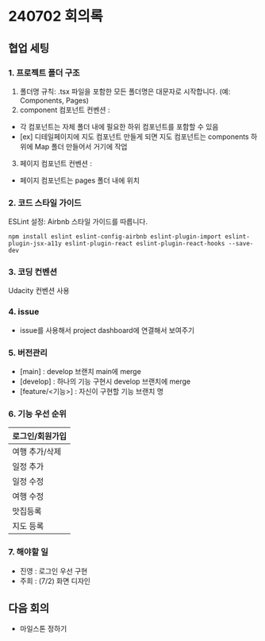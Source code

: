 # 240702 회의록
## 협업 세팅
###  1. 프로젝트 폴더 구조
1) 폴더명 규칙: .tsx 파일을 포함한 모든 폴더명은 대문자로 시작합니다. (예: Components, Pages)
2) component 컴포넌트 컨벤션 : 
- 각 컴포넌트는 자체 폴더 내에 필요한 하위 컴포넌트를 포함할 수 있음
- [ex] 디테일페이지에 지도 컴포넌트 만들게 되면 지도 컴포넌트는 components 하위에 Map 폴더 만들어서 거기에 작업
3) 페이지 컴포넌트 컨벤션 :
- 페이지 컴포넌트는 pages 폴더 내에 위치

### 2. 코드 스타일 가이드
ESLint 설정: Airbnb 스타일 가이드를 따릅니다.
```
npm install eslint eslint-config-airbnb eslint-plugin-import eslint-plugin-jsx-a11y eslint-plugin-react eslint-plugin-react-hooks --save-dev

```

### 3. 코딩 컨벤션 
Udacity 컨벤션 사용

### 4. issue
- issue를 사용해서 project dashboard에 연결해서 보여주기

### 5. 버전관리
- [main] : develop 브랜치 main에 merge
- [develop] : 하나의 기능 구현시 develop 브랜치에 merge
- [feature/<기능>] : 자신이 구현할 기능 브랜치 명

### 6. 기능 우선 순위
| 로그인/회원가입 |
| --- |
| 여행 추가/삭제 |
| 일정 추가 |
| 일정 수정 |
| 여행 수정 |
| 맛집등록 |
| 지도 등록 |

### 7. 해야할 일
- 진영 : 로그인 우선 구현
- 주희 : (7/2) 화면 디자인

## 다음 회의 
- 마일스톤 정하기
